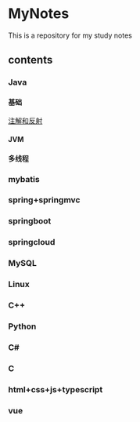 # MyNotes
This is a repository for my study notes
## contents
### Java
#### 基础
[注解和反射](https://github.com/KevinAndrewl/MyNotes/blob/main/Java%E5%9F%BA%E7%A1%80/%E6%B3%A8%E8%A7%A3%E5%92%8C%E5%8F%8D%E5%B0%84.md)
#### JVM
#### 多线程
### mybatis
### spring+springmvc
### springboot
### springcloud
### MySQL
### Linux
### C++
### Python
### C#
### C
### html+css+js+typescript
### vue
